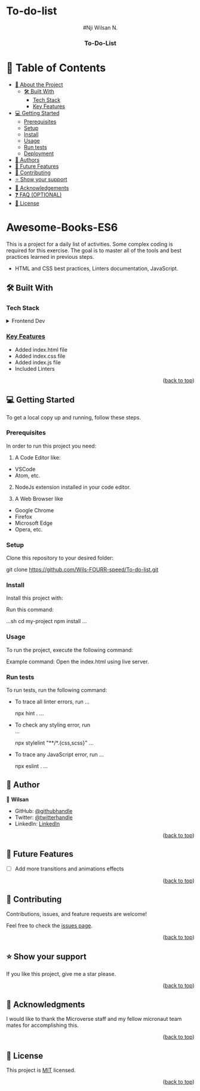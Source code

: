 # To-do-list
<a name="readme-top"></a>

<div align="center">
 
 #Nji Wilsan N.

  <h3><b>To-Do-List</b></h3>

</div>


# 📗 Table of Contents

- [📖 About the Project](#about-project)
  - [🛠 Built With](#built-with)
    - [Tech Stack](#tech-stack)
    - [Key Features](#key-features)
- [💻 Getting Started](#getting-started)
  - [Prerequisites](#prerequisites)
  - [Setup](#setup)
  - [Install](#install)
  - [Usage](#usage)
  - [Run tests](#run-tests)
  - [Deployment](#deployment)
- [👥 Authors](#authors)
- [🔭 Future Features](#future-features)
- [🤝 Contributing](#contributing)
- [⭐️ Show your support](#support)
- [🙏 Acknowledgements](#acknowledgements)
- [❓ FAQ (OPTIONAL)](#faq)
- [📝 License](#license)


# Awesome-Books-ES6

This is a project for a daily list of activities. Some complex coding is required for this exercise. The goal is to master all of the tools and best practices learned in previous steps. 
- HTML and CSS best practices, Linters documentation, JavaScript.


## 🛠 Built With <a name="built-with"></a>

### Tech Stack <a name="tech-stack"></a>

<details>
  <summary>Frontend Dev</summary>
  <ul>
    <li>HTML</li>
    <li>CSS</li>
    <li>js</li>
    <li><a href="https://fonts.googleapis.com"><li>
  </ul>
</details>

### Key Features <a name="key-features"></a>

- Added index.html file
- Added index.css file
- Added index.js file
- Included Linters

<p align="right">(<a href="#readme-top">back to top</a>)</p>


## 💻 Getting Started <a name="getting-started"></a>

To get a local copy up and running, follow these steps.

### Prerequisites

In order to run this project you need:

1. A Code Editor like:
- VSCode
- Atom, etc.

2. NodeJs extension installed in your code editor.

3. A Web Browser like
- Google Chrome
- Firefox
- Microsoft Edge
- Opera, etc.


### Setup

Clone this repository to your desired folder:

git clone https://github.com/Wils-FOURR-speed/To-do-list.git

### Install

Install this project with:

Run this command:

...sh
  cd my-project
  npm install
  ...

### Usage

To run the project, execute the following command:

Example command:
Open the index.html using live server.

### Run tests

To run tests, run the following command:

- To trace all linter errors, run
  ...

  npx hint .
  ...
- To check any styling error, run  
  ...

  npx stylelint "**/*.{css,scss}"
  ...
- To trace any JavaScript error, run
  ...

  npx eslint .
  ...


## 👥 Author <a name="Wilsan"></a>


👤 **Wilsan**

- GitHub: [@githubhandle](https://github.com/Wils-FOURR-speed)
- Twitter: [@twitterhandle](https://twitter.com/WFourrspeed)
- LinkedIn: [LinkedIn](https://www.linkedin.com/in/nji-wilsan-ndenge-47b7a826a/)

<p align="right">(<a href="#readme-top">back to top</a>)</p>


## 🔭 Future Features <a name="future-features"></a>

- [ ] Add more transitions and animations effects

<p align="right">(<a href="#readme-top">back to top</a>)</p>


## 🤝 Contributing <a name="contributing"></a>

Contributions, issues, and feature requests are welcome!

Feel free to check the [issues page](https://github.com/Wils-FOURR-speed/To-do-list/issues).

<p align="right">(<a href="#readme-top">back to top</a>)</p>


## ⭐️ Show your support <a name="support"></a>

If you like this project, give me a star please.

<p align="right">(<a href="#readme-top">back to top</a>)</p>


## 🙏 Acknowledgments <a name="acknowledgements"></a>


I would like to thank the Microverse staff and my fellow micronaut team mates for accomplishing this.

<p align="right">(<a href="#readme-top">back to top</a>)</p>


## 📝 License <a name="license"></a>

This project is [MIT](./LICENSE) licensed.

<p align="right">(<a href="#readme-top">back to top</a>)</p>
